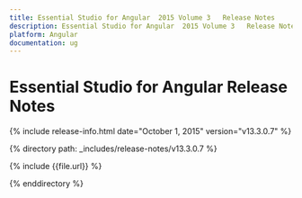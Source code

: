 ```yaml
---
title: Essential Studio for Angular  2015 Volume 3   Release Notes  
description: Essential Studio for Angular  2015 Volume 3   Release Notes  
platform: Angular
documentation: ug
---
```


# Essential Studio for Angular  Release Notes  

{% include release-info.html date="October 1, 2015"  version="v13.3.0.7" %} 


{% directory path: _includes/release-notes/v13.3.0.7 %}

{% include {{file.url}} %}

{% enddirectory %}